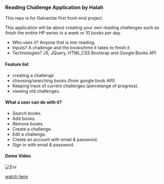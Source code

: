 ### Reading Challenge Application by Halah

This repo is for Galvanize first front-end project.

This application will be about creating your own reading challenges such as finish the enitire HP series in a week or 10 books per day.

 - Who uses it? Anyone that is into reading.
 - Inputs? A challenge and the books/time it takes to finish it
- Technologies? JS, JQuery, HTML,CSS Bootsrap and Google Books API

#### Feature list
- creating a challenge
- choosing/searching books (from google book API)
- Keeping track of current challenges (percetange of progress).
- viewing old challenges.


#### What a user can do with it?
- Search books.
- Add books.
- Remove books.
- Create a challenge.
- Edit a challenge.
- Create an account with email & password. 
- Sign in with email & password.


#### Demo Video
![Evr](http://img.youtube.com/vi/-u8w5hahbAo/0.jpg)

[watch here](https://youtu.be/-u8w5hahbAo)
